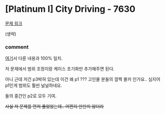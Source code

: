 # [Platinum I] City Driving - 7630

[문제 링크](https://www.acmicpc.net/problem/7630)

(생략)

### comment

[여기](https://github.com/pill27211/Baekjoon/tree/main/Platinum/Graphs/26262_%ED%8A%B8%EB%A6%AC%20%EB%8D%94%ED%95%98%EA%B8%B0%201)서 다룬 내용과 100% 일치.

저 문제에서 범위 조정이랑 케이스 초기화만 추가해주면 된다.

아니 근데 저건 p3박혀 있는데 이건 왜 p1 ??? 고인물 분들의 깜짝 몰카 인가요.. 심지어 p1인게 범위도 훨씬 널널하네요.

둘의 중간인 p2로 모두 기여.

<del> 사실 저 문제를 먼저 풀었었는데.. 어쩐지 만만치 않더라 </del>
